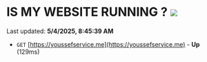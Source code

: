 # IS MY WEBSITE RUNNING ? [![](https://img.shields.io/static/v1?label=Sponsor&message=%E2%9D%A4&logo=GitHub&color=%23fe8e86)](https://github.com/sponsors/Youssef-Lehmam)

Last updated: **5/4/2025, 8:45:39 AM**

- `GET` [https://youssefservice.me](https://youssefservice.me) - **Up** (129ms)
